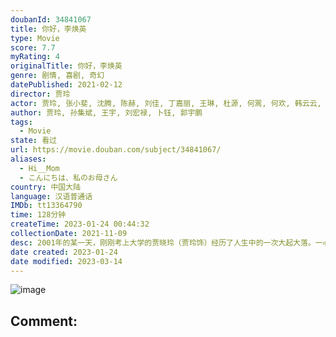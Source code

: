 ```yaml
---
doubanId: 34841067
title: 你好，李焕英
type: Movie
score: 7.7
myRating: 4
originalTitle: 你好，李焕英
genre: 剧情, 喜剧, 奇幻
datePublished: 2021-02-12
director: 贾玲
actor: 贾玲, 张小斐, 沈腾, 陈赫, 刘佳, 丁嘉丽, 王琳, 杜源, 何翯, 何欢, 韩云云, 包文婧, 葛珊珊, 史策, 黄小猫, 许君聪, 卜钰, 刘宏禄, 魏翔, 孙集斌, 张泰维, 郭宇鹏, 朱天福, 王宇, 冯巩, 乔杉, 王小利, 宋晓峰, 董若溪, 曹贺军, 赵婷婷, 姬晴, 郭祥鹏, 李一峰, 潘斌龙, 贾文田, 刘頔, 王丽涵, 马兰, 李宗恒, 吴明杭
author: 贾玲, 孙集斌, 王宇, 刘宏禄, 卜钰, 郭宇鹏
tags:
  - Movie
state: 看过
url: https://movie.douban.com/subject/34841067/
aliases:
  - Hi__Mom
  - こんにちは、私のお母さん
country: 中国大陆
language: 汉语普通话
IMDb: tt13364790
time: 128分钟
createTime: 2023-01-24 00:44:32
collectionDate: 2021-11-09
desc: 2001年的某一天，刚刚考上大学的贾晓玲（贾玲饰）经历了人生中的一次大起大落。一心想要成为母亲骄傲的她却因母亲突遭严重意外，而悲痛万分。在贾晓玲情绪崩溃的状态下，竟意外的回到了1981年，并与年轻的...
date created: 2023-01-24
date modified: 2023-03-14
---
```


![image](p2629056068.jpg)

Comment:
---
